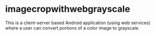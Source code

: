 imagecropwithwebgrayscale
=========================

This is a client-server based Android application (using web services) where a user can convert portions of a color image to grayscale.
